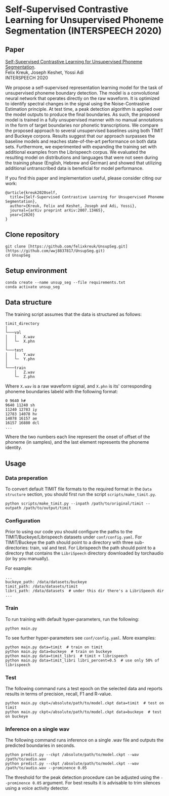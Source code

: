 # Self-Supervised Contrastive Learning for Unsupervised Phoneme Segmentation (INTERSPEECH 2020)

## Paper
[Self-Supervised Contrastive Learning for Unsupervised Phoneme Segmentation](https://arxiv.org/abs/2007.13465).
</br>
Felix Kreuk, Joseph Keshet, Yossi Adi
</br>
INTERSPEECH 2020

We propose a self-supervised representation learning model for the task of unsupervised phoneme boundary detection. The model is a convolutional neural network that operates directly on the raw waveform. It is optimized to identify spectral changes in the signal using the Noise-Contrastive Estimation principle. At test time, a peak detection algorithm is applied over the model outputs to produce the final boundaries. As such, the proposed model is trained in a fully unsupervised manner with no manual annotations in the form of target boundaries nor phonetic transcriptions. We compare the proposed approach to several unsupervised baselines using both TIMIT and Buckeye corpora. Results suggest that our approach surpasses the baseline models and reaches state-of-the-art performance on both data sets. Furthermore, we experimented with expanding the training set with additional examples from the Librispeech corpus. We evaluated the resulting model on distributions and languages that were not seen during the training phase (English, Hebrew and German) and showed that utilizing additional untranscribed data is beneficial for model performance.

If you find this paper and implementation useful, please consider citing our work:
```
@article{kreuk2020self,
  title={Self-Supervised Contrastive Learning for Unsupervised Phoneme Segmentation},
  author={Kreuk, Felix and Keshet, Joseph and Adi, Yossi},
  journal={arXiv preprint arXiv:2007.13465},
  year={2020}
}
```

## Clone repository
```
git clone [https://github.com/felixkreuk/UnsupSeg.git](https://github.com/wwj8837817/UnsupSeg.git)
cd UnsupSeg
```

## Setup environment
```
conda create --name unsup_seg --file requirements.txt
conda activate unsup_seg
```

## Data structure
The training script assumes that the data is structured as follows:
```
timit_directory
│
└───val
│   │   X.wav
│   └─  X.phn
│
└───test
│   │   Y.wav
│   └─  Y.phn
│
└───train
    │   Z.wav
    └─  Z.phn
```

Where `X.wav` is a raw waveform signal, and `X.phn` is its' corresponding phoneme boundaries labeld with the following format:
```
0 9640 h#
9640 11240 sh
11240 12783 iy
12783 14078 hv
14078 16157 ae
16157 16880 dcl
...
```
Where the two numbers each line represent the onset of offset of the phoneme (in samples), and the last element represents the phoneme identity.

## Usage
### Data preperation
To convert default TIMIT file formats to the required format in the `Data structure` section, you should first run the script `scripts/make_timit.py`.
```
python scripts/make_timit.py --inpath /path/to/original/timit --outpath /path/to/output/timit
```

### Configuration
Prior to using our code you should configure the paths to the TIMIT/Buckeye/Librispeech datasets under `conf/config.yaml`.
For TIMIT/Buckeye the path should point to a directory with three sub-directories: train, val and test.
For Librispeech the path should point to a directory that contains the `LibriSpeech` directory downloaded by torchaudio (or by you manually).

For example:
```
...
buckeye_path: /data/datasets/buckeye
timit_path: /data/datasets/timit
libri_path: /data/datasets  # under this dir there's a LibriSpeech dir
...
```

### Train
To run training with default hyper-parameters, run the following:
```
python main.py
```
To see further hyper-parameters see `conf/config.yaml`.
More examples:
```
python main.py data=timit  # train on timit
python main.py data=buckeye  # train on buckeye
python main.py data=timit_libri  # timit + librispeech
python main.py data=timit_libri libri_percent=0.5  # use only 50% of librispeech
```

### Test
The following command runs a test epoch on the selected data and reports results in terms of precision, recall, F1 and R-value.
```
python main.py ckpt=/absolute/path/to/model.ckpt data=timit  # test on timit
python main.py ckpt=/absolute/path/to/model.ckpt data=buckeye  # test on buckeye
```

### Inference on a single wav
The following command runs inference on a single .wav file and outputs the predicted boundaries in seconds.
```
python predict.py --ckpt /absolute/path/to/model.ckpt --wav /path/to/audio.wav
python predict.py --ckpt /absolute/path/to/model.ckpt --wav /path/to/audio.wav --prominence 0.05
```
The threshold for the peak detection procedure can be adjusted using the `--prominence 0.05` argument. For best results it is advisable to trim silences using a voice activity detector.
